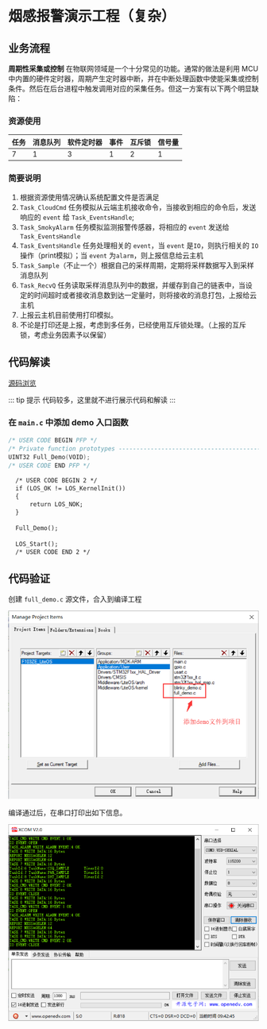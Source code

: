 # 烟感报警演示工程（复杂）

## 业务流程

**周期性采集或控制** 在物联网领域是一个十分常见的功能。通常的做法是利用 MCU 中内置的硬件定时器，周期产生定时器中断，并在中断处理函数中使能采集或控制条件。然后在后台进程中触发调用对应的采集任务。但这一方案有以下两个明显缺陷：

### 资源使用

| 任务 | 消息队列 | 软件定时器 | 事件 | 互斥锁 | 信号量 |
| ---- | -------- | ---------- | ---- | ------ | ------ |
| 7    | 1        | 3          | 1    | 2      | 1      |

### 简要说明

1. 根据资源使用情况确认系统配置文件是否满足
2. `Task_CloudCmd` 任务模拟从云端主机接收命令，当接收到相应的命令后，发送响应的 `event` 给 `Task_EventsHandle`;
3. `Task_SmokyAlarm` 任务模拟监测报警传感器，将相应的 `event` 发送给 `Task_EventsHandle`
4. `Task_EventsHandle` 任务处理相关的 `event`，当 `event` 是`IO`，则执行相关的 `IO` 操作（print模拟）；当 `event` 为`alarm`，则上报信息给云主机
5. `Task_Sample`（不止一个）根据自己的采样周期，定期将采样数据写入到采样消息队列
6. `Task_RecvQ` 任务读取采样消息队列中的数据，并缓存到自己的链表中，当设定的时间超时或者接收消息数到达一定量时，则将接收的消息打包，上报给云主机
7. 上报云主机目前使用打印模拟。
8. 不论是打印还是上报，考虑到多任务，已经使用互斥锁处理。（上报的互斥锁，考虑业务因素予以保留）

## 代码解读

[源码浏览](/full_demo.c)

::: tip 提示
代码较多，这里就不进行展示代码和解读
:::

### 在 `main.c` 中添加 demo 入口函数

```c
/* USER CODE BEGIN PFP */
/* Private function prototypes -----------------------------------------------*/
UINT32 Full_Demo(VOID);
/* USER CODE END PFP */
```

```c{7}
  /* USER CODE BEGIN 2 */  
  if (LOS_OK != LOS_KernelInit())
  {
      return LOS_NOK;
  }
  
  Full_Demo();

  LOS_Start();
  /* USER CODE END 2 */
```

## 代码验证

创建 `full_demo.c` 源文件，合入到编译工程

![](./pic/project_demo.png)

编译通过后，在串口打印出如下信息。

![](./pic/full_demo.png)